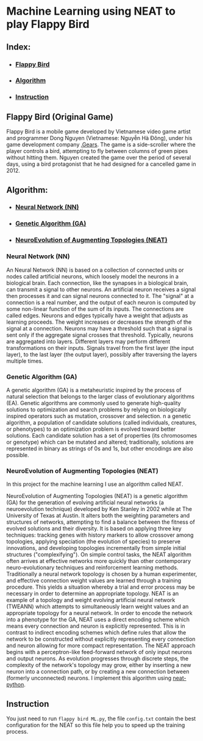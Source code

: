 # Machine Learning using NEAT to play Flappy Bird

## Index:
* ### [Flappy Bird](#fb)<br>
* ### [Algorithm](#algo)<br>
* ### [Instruction](#inst)<br>

## Flappy Bird (Original Game) <a id=fb> </a>

Flappy Bird is a mobile game developed by Vietnamese video game artist and programmer Dong Nguyen (Vietnamese: Nguyễn Hà Đông), under his game development company [.Gears](http://dotgears.com). The game is a side-scroller where the player controls a bird, attempting to fly between columns of green pipes without hitting them. Nguyen created the game over the period of several days, using a bird protagonist that he had designed for a cancelled game in 2012.


## Algorithm: <a id=algo> </a>
* ### [Neural Network (NN)](#nn)<br>
* ### [Genetic Algorithm (GA)](#ga)<br>
* ### [NeuroEvolution of Augmenting Topologies (NEAT)](#neat)<br>

### Neural Network (NN) <a id=nn> </a>

An Neural Network (NN) is based on a collection of connected units or nodes called artificial neurons, which loosely model the neurons in a biological brain. Each connection, like the synapses in a biological brain, can transmit a signal to other neurons. An artificial neuron receives a signal then processes it and can signal neurons connected to it. The "signal" at a connection is a real number, and the output of each neuron is computed by some non-linear function of the sum of its inputs. The connections are called edges. Neurons and edges typically have a weight that adjusts as learning proceeds. The weight increases or decreases the strength of the signal at a connection. Neurons may have a threshold such that a signal is sent only if the aggregate signal crosses that threshold. Typically, neurons are aggregated into layers. Different layers may perform different transformations on their inputs. Signals travel from the first layer (the input layer), to the last layer (the output layer), possibly after traversing the layers multiple times.

### Genetic Algorithm (GA) <a id=ga> </a>

A genetic algorithm (GA) is a metaheuristic inspired by the process of natural selection that belongs to the larger class of evolutionary algorithms (EA). Genetic algorithms are commonly used to generate high-quality solutions to optimization and search problems by relying on biologically inspired operators such as mutation, crossover and selection.
n a genetic algorithm, a population of candidate solutions (called individuals, creatures, or phenotypes) to an optimization problem is evolved toward better solutions. Each candidate solution has a set of properties (its chromosomes or genotype) which can be mutated and altered; traditionally, solutions are represented in binary as strings of 0s and 1s, but other encodings are also possible.


### NeuroEvolution of Augmenting Topologies (NEAT) <a id=ga> </a>

In this project for the machine learning I use an algorithm called NEAT. 

NeuroEvolution of Augmenting Topologies (NEAT) is a genetic algorithm (GA) for the generation of evolving artificial neural networks (a neuroevolution technique) developed by Ken Stanley in 2002 while at The University of Texas at Austin. It alters both the weighting parameters and structures of networks, attempting to find a balance between the fitness of evolved solutions and their diversity. It is based on applying three key techniques: tracking genes with history markers to allow crossover among topologies, applying speciation (the evolution of species) to preserve innovations, and developing topologies incrementally from simple initial structures ("complexifying"). On simple control tasks, the NEAT algorithm often arrives at effective networks more quickly than other contemporary neuro-evolutionary techniques and reinforcement learning methods. Traditionally a neural network topology is chosen by a human experimenter, and effective connection weight values are learned through a training procedure. This yields a situation whereby a trial and error process may be necessary in order to determine an appropriate topology. NEAT is an example of a topology and weight evolving artificial neural network (TWEANN) which attempts to simultaneously learn weight values and an appropriate topology for a neural network.
In order to encode the network into a phenotype for the GA, NEAT uses a direct encoding scheme which means every connection and neuron is explicitly represented. This is in contrast to indirect encoding schemes which define rules that allow the network to be constructed without explicitly representing every connection and neuron allowing for more compact representation.
The NEAT approach begins with a perceptron-like feed-forward network of only input neurons and output neurons. As evolution progresses through discrete steps, the complexity of the network's topology may grow, either by inserting a new neuron into a connection path, or by creating a new connection between (formerly unconnected) neurons.
I implement this algorithm using [neat-python](https://github.com/CodeReclaimers/neat-python).


## Instruction <a id=inst> </a>

You just need to run ```flappy bird ML.py```, the file ```config.txt``` contain the best configuration for the NEAT so this file help you to speed up the training process.
